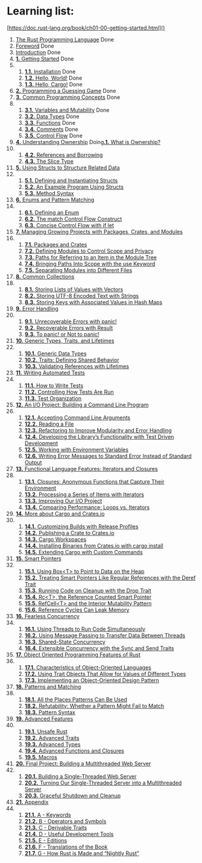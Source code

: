 # Learning list:

[https://doc.rust-lang.org/book/ch01-00-getting-started.html]()

1. [The Rust Programming Language](https://doc.rust-lang.org/book/title-page.html) Done
2. [Foreword](https://doc.rust-lang.org/book/foreword.html) Done
3. [Introduction](https://doc.rust-lang.org/book/ch00-00-introduction.html) Done
4. [**1.** Getting Started](https://doc.rust-lang.org/book/ch01-00-getting-started.html) Done
5. 1. [**1.1.** Installation](https://doc.rust-lang.org/book/ch01-01-installation.html) Done
   2. [**1.2.** Hello, World!](https://doc.rust-lang.org/book/ch01-02-hello-world.html) Done
   3. [**1.3.** Hello, Cargo!](https://doc.rust-lang.org/book/ch01-03-hello-cargo.html) Done
6. [**2.** Programming a Guessing Game](https://doc.rust-lang.org/book/ch02-00-guessing-game-tutorial.html) Done
7. [**3.** Common Programming Concepts](https://doc.rust-lang.org/book/ch03-00-common-programming-concepts.html) Done
8. 1. [**3.1.** Variables and Mutability](https://doc.rust-lang.org/book/ch03-01-variables-and-mutability.html) Done
   2. [**3.2.** Data Types](https://doc.rust-lang.org/book/ch03-02-data-types.html) Done
   3. [**3.3.** Functions](https://doc.rust-lang.org/book/ch03-03-how-functions-work.html) Done
   4. [**3.4.** Comments](https://doc.rust-lang.org/book/ch03-04-comments.html) Done
   5. [**3.5.** Control Flow](https://doc.rust-lang.org/book/ch03-05-control-flow.html) Done
9. [**4.** Understanding Ownership](https://doc.rust-lang.org/book/ch04-00-understanding-ownership.html) Doing[**.1.** What is Ownership?](https://doc.rust-lang.org/book/ch04-01-what-is-ownership.html)
10. 1. [**4.2.** References and Borrowing](https://doc.rust-lang.org/book/ch04-02-references-and-borrowing.html)
    2. [**4.3.** The Slice Type](https://doc.rust-lang.org/book/ch04-03-slices.html)
11. [**5.** Using Structs to Structure Related Data](https://doc.rust-lang.org/book/ch05-00-structs.html)
12. 1. [**5.1.** Defining and Instantiating Structs](https://doc.rust-lang.org/book/ch05-01-defining-structs.html)
    2. [**5.2.** An Example Program Using Structs](https://doc.rust-lang.org/book/ch05-02-example-structs.html)
    3. [**5.3.** Method Syntax](https://doc.rust-lang.org/book/ch05-03-method-syntax.html)
13. [**6.** Enums and Pattern Matching](https://doc.rust-lang.org/book/ch06-00-enums.html)
14. 1. [**6.1.** Defining an Enum](https://doc.rust-lang.org/book/ch06-01-defining-an-enum.html)
    2. [**6.2.** The match Control Flow Construct](https://doc.rust-lang.org/book/ch06-02-match.html)
    3. [**6.3.** Concise Control Flow with if let](https://doc.rust-lang.org/book/ch06-03-if-let.html)
15. [**7.** Managing Growing Projects with Packages, Crates, and Modules](https://doc.rust-lang.org/book/ch07-00-managing-growing-projects-with-packages-crates-and-modules.html)
16. 1. [**7.1.** Packages and Crates](https://doc.rust-lang.org/book/ch07-01-packages-and-crates.html)
    2. [**7.2.** Defining Modules to Control Scope and Privacy](https://doc.rust-lang.org/book/ch07-02-defining-modules-to-control-scope-and-privacy.html)
    3. [**7.3.** Paths for Referring to an Item in the Module Tree](https://doc.rust-lang.org/book/ch07-03-paths-for-referring-to-an-item-in-the-module-tree.html)
    4. [**7.4.** Bringing Paths Into Scope with the use Keyword](https://doc.rust-lang.org/book/ch07-04-bringing-paths-into-scope-with-the-use-keyword.html)
    5. [**7.5.** Separating Modules into Different Files](https://doc.rust-lang.org/book/ch07-05-separating-modules-into-different-files.html)
17. [**8.** Common Collections](https://doc.rust-lang.org/book/ch08-00-common-collections.html)
18. 1. [**8.1.** Storing Lists of Values with Vectors](https://doc.rust-lang.org/book/ch08-01-vectors.html)
    2. [**8.2.** Storing UTF-8 Encoded Text with Strings](https://doc.rust-lang.org/book/ch08-02-strings.html)
    3. [**8.3.** Storing Keys with Associated Values in Hash Maps](https://doc.rust-lang.org/book/ch08-03-hash-maps.html)
19. [**9.** Error Handling](https://doc.rust-lang.org/book/ch09-00-error-handling.html)
20. 1. [**9.1.** Unrecoverable Errors with panic!](https://doc.rust-lang.org/book/ch09-01-unrecoverable-errors-with-panic.html)
    2. [**9.2.** Recoverable Errors with Result](https://doc.rust-lang.org/book/ch09-02-recoverable-errors-with-result.html)
    3. [**9.3.** To panic! or Not to panic!](https://doc.rust-lang.org/book/ch09-03-to-panic-or-not-to-panic.html)
21. [**10.** Generic Types, Traits, and Lifetimes](https://doc.rust-lang.org/book/ch10-00-generics.html)
22. 1. [**10.1.** Generic Data Types](https://doc.rust-lang.org/book/ch10-01-syntax.html)
    2. [**10.2.** Traits: Defining Shared Behavior](https://doc.rust-lang.org/book/ch10-02-traits.html)
    3. [**10.3.** Validating References with Lifetimes](https://doc.rust-lang.org/book/ch10-03-lifetime-syntax.html)
23. [**11.** Writing Automated Tests](https://doc.rust-lang.org/book/ch11-00-testing.html)
24. 1. [**11.1.** How to Write Tests](https://doc.rust-lang.org/book/ch11-01-writing-tests.html)
    2. [**11.2.** Controlling How Tests Are Run](https://doc.rust-lang.org/book/ch11-02-running-tests.html)
    3. [**11.3.** Test Organization](https://doc.rust-lang.org/book/ch11-03-test-organization.html)
25. [**12.** An I/O Project: Building a Command Line Program](https://doc.rust-lang.org/book/ch12-00-an-io-project.html)
26. 1. [**12.1.** Accepting Command Line Arguments](https://doc.rust-lang.org/book/ch12-01-accepting-command-line-arguments.html)
    2. [**12.2.** Reading a File](https://doc.rust-lang.org/book/ch12-02-reading-a-file.html)
    3. [**12.3.** Refactoring to Improve Modularity and Error Handling](https://doc.rust-lang.org/book/ch12-03-improving-error-handling-and-modularity.html)
    4. [**12.4.** Developing the Library’s Functionality with Test Driven Development](https://doc.rust-lang.org/book/ch12-04-testing-the-librarys-functionality.html)
    5. [**12.5.** Working with Environment Variables](https://doc.rust-lang.org/book/ch12-05-working-with-environment-variables.html)
    6. [**12.6.** Writing Error Messages to Standard Error Instead of Standard Output](https://doc.rust-lang.org/book/ch12-06-writing-to-stderr-instead-of-stdout.html)
27. [**13.** Functional Language Features: Iterators and Closures](https://doc.rust-lang.org/book/ch13-00-functional-features.html)
28. 1. [**13.1.** Closures: Anonymous Functions that Capture Their Environment](https://doc.rust-lang.org/book/ch13-01-closures.html)
    2. [**13.2.** Processing a Series of Items with Iterators](https://doc.rust-lang.org/book/ch13-02-iterators.html)
    3. [**13.3.** Improving Our I/O Project](https://doc.rust-lang.org/book/ch13-03-improving-our-io-project.html)
    4. [**13.4.** Comparing Performance: Loops vs. Iterators](https://doc.rust-lang.org/book/ch13-04-performance.html)
29. [**14.** More about Cargo and Crates.io](https://doc.rust-lang.org/book/ch14-00-more-about-cargo.html)
30. 1. [**14.1.** Customizing Builds with Release Profiles](https://doc.rust-lang.org/book/ch14-01-release-profiles.html)
    2. [**14.2.** Publishing a Crate to Crates.io](https://doc.rust-lang.org/book/ch14-02-publishing-to-crates-io.html)
    3. [**14.3.** Cargo Workspaces](https://doc.rust-lang.org/book/ch14-03-cargo-workspaces.html)
    4. [**14.4.** Installing Binaries from Crates.io with cargo install](https://doc.rust-lang.org/book/ch14-04-installing-binaries.html)
    5. [**14.5.** Extending Cargo with Custom Commands](https://doc.rust-lang.org/book/ch14-05-extending-cargo.html)
31. [**15.** Smart Pointers](https://doc.rust-lang.org/book/ch15-00-smart-pointers.html)
32. 1. [**15.1.** Using Box&lt;T&gt; to Point to Data on the Heap](https://doc.rust-lang.org/book/ch15-01-box.html)
    2. [**15.2.** Treating Smart Pointers Like Regular References with the Deref Trait](https://doc.rust-lang.org/book/ch15-02-deref.html)
    3. [**15.3.** Running Code on Cleanup with the Drop Trait](https://doc.rust-lang.org/book/ch15-03-drop.html)
    4. [**15.4.** Rc&lt;T&gt;, the Reference Counted Smart Pointer](https://doc.rust-lang.org/book/ch15-04-rc.html)
    5. [**15.5.** RefCell&lt;T&gt; and the Interior Mutability Pattern](https://doc.rust-lang.org/book/ch15-05-interior-mutability.html)
    6. [**15.6.** Reference Cycles Can Leak Memory](https://doc.rust-lang.org/book/ch15-06-reference-cycles.html)
33. [**16.** Fearless Concurrency](https://doc.rust-lang.org/book/ch16-00-concurrency.html)
34. 1. [**16.1.** Using Threads to Run Code Simultaneously](https://doc.rust-lang.org/book/ch16-01-threads.html)
    2. [**16.2.** Using Message Passing to Transfer Data Between Threads](https://doc.rust-lang.org/book/ch16-02-message-passing.html)
    3. [**16.3.** Shared-State Concurrency](https://doc.rust-lang.org/book/ch16-03-shared-state.html)
    4. [**16.4.** Extensible Concurrency with the Sync and Send Traits](https://doc.rust-lang.org/book/ch16-04-extensible-concurrency-sync-and-send.html)
35. [**17.** Object Oriented Programming Features of Rust](https://doc.rust-lang.org/book/ch17-00-oop.html)
36. 1. [**17.1.** Characteristics of Object-Oriented Languages](https://doc.rust-lang.org/book/ch17-01-what-is-oo.html)
    2. [**17.2.** Using Trait Objects That Allow for Values of Different Types](https://doc.rust-lang.org/book/ch17-02-trait-objects.html)
    3. [**17.3.** Implementing an Object-Oriented Design Pattern](https://doc.rust-lang.org/book/ch17-03-oo-design-patterns.html)
37. [**18.** Patterns and Matching](https://doc.rust-lang.org/book/ch18-00-patterns.html)
38. 1. [**18.1.** All the Places Patterns Can Be Used](https://doc.rust-lang.org/book/ch18-01-all-the-places-for-patterns.html)
    2. [**18.2.** Refutability: Whether a Pattern Might Fail to Match](https://doc.rust-lang.org/book/ch18-02-refutability.html)
    3. [**18.3.** Pattern Syntax](https://doc.rust-lang.org/book/ch18-03-pattern-syntax.html)
39. [**19.** Advanced Features](https://doc.rust-lang.org/book/ch19-00-advanced-features.html)
40. 1. [**19.1.** Unsafe Rust](https://doc.rust-lang.org/book/ch19-01-unsafe-rust.html)
    2. [**19.2.** Advanced Traits](https://doc.rust-lang.org/book/ch19-03-advanced-traits.html)
    3. [**19.3.** Advanced Types](https://doc.rust-lang.org/book/ch19-04-advanced-types.html)
    4. [**19.4.** Advanced Functions and Closures](https://doc.rust-lang.org/book/ch19-05-advanced-functions-and-closures.html)
    5. [**19.5.** Macros](https://doc.rust-lang.org/book/ch19-06-macros.html)
41. [**20.** Final Project: Building a Multithreaded Web Server](https://doc.rust-lang.org/book/ch20-00-final-project-a-web-server.html)
42. 1. [**20.1.** Building a Single-Threaded Web Server](https://doc.rust-lang.org/book/ch20-01-single-threaded.html)
    2. [**20.2.** Turning Our Single-Threaded Server into a Multithreaded Server](https://doc.rust-lang.org/book/ch20-02-multithreaded.html)
    3. [**20.3.** Graceful Shutdown and Cleanup](https://doc.rust-lang.org/book/ch20-03-graceful-shutdown-and-cleanup.html)
43. [**21.** Appendix](https://doc.rust-lang.org/book/appendix-00.html)
44. 1. [**21.1.** A - Keywords](https://doc.rust-lang.org/book/appendix-01-keywords.html)
    2. [**21.2.** B - Operators and Symbols](https://doc.rust-lang.org/book/appendix-02-operators.html)
    3. [**21.3.** C - Derivable Traits](https://doc.rust-lang.org/book/appendix-03-derivable-traits.html)
    4. [**21.4.** D - Useful Development Tools](https://doc.rust-lang.org/book/appendix-04-useful-development-tools.html)
    5. [**21.5.** E - Editions](https://doc.rust-lang.org/book/appendix-05-editions.html)
    6. [**21.6.** F - Translations of the Book](https://doc.rust-lang.org/book/appendix-06-translation.html)
    7. [**21.7.** G - How Rust is Made and “Nightly Rust”](https://doc.rust-lang.org/book/appendix-07-nightly-rust.html)
